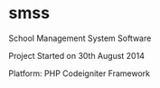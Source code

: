 smss
====

School Management System Software

Project Started on 30th August 2014

Platform: PHP Codeigniter Framework
